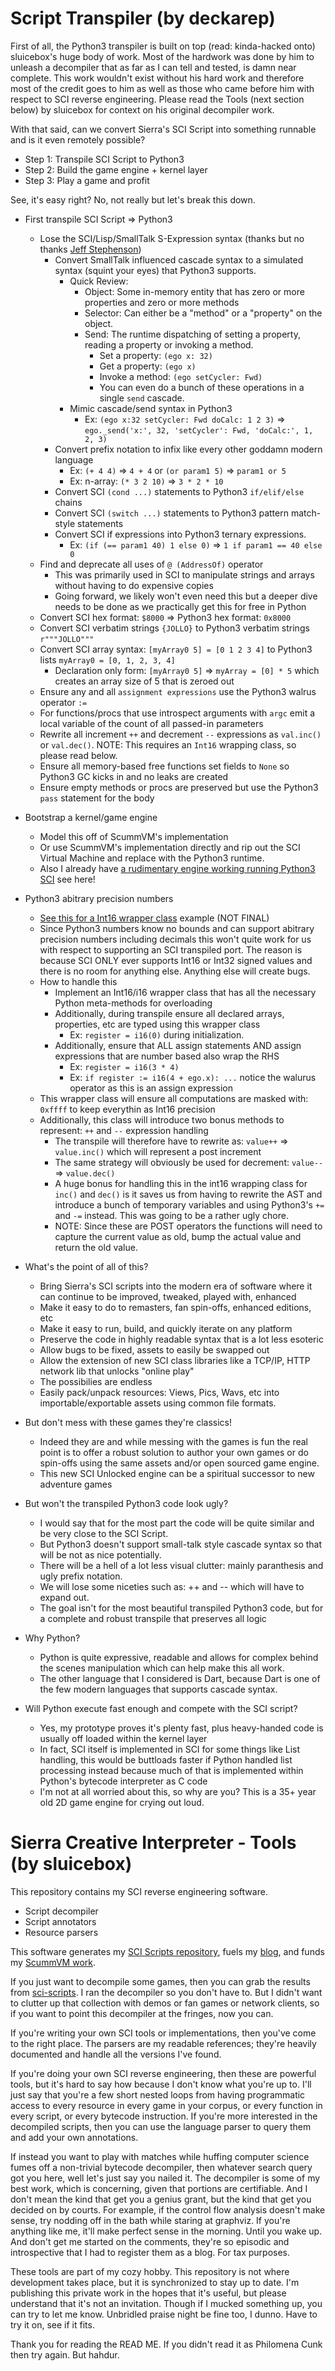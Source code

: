 # Script Transpiler (by deckarep)

First of all, the Python3 transpiler is built on top (read: kinda-hacked onto) sluicebox's huge body of work. Most of the hardwork was done by him
to unleash a decompiler that as far as I can tell and tested, is damn near complete. This work wouldn't exist without his hard work
and therefore most of the credit goes to him as well as those who came before him with respect to SCI reverse engineering. Please read
the Tools (next section below) by sluicebox for context on his original decompiler work.

With that said, can we convert Sierra's SCI Script into something runnable and is it even remotely possible?

* Step 1: Transpile SCI Script to Python3
* Step 2: Build the game engine + kernel layer
* Step 3: Play a game and profit

See, it's easy right? No, not really but let's break this down.

* First transpile SCI Script => Python3
  * Lose the SCI/Lisp/SmallTalk S-Expression syntax (thanks but no thanks [Jeff Stephenson](https://sierra.fandom.com/wiki/Jeff_Stephenson))
    * Convert SmallTalk influenced cascade syntax to a simulated syntax (squint your eyes) that Python3 supports.
      * Quick Review:
        * Object: Some in-memory entity that has zero or more properties and zero or more methods
        * Selector: Can either be a "method" or a "property" on the object.
        * Send: The runtime dispatching of setting a property, reading a property or invoking a method.
          * Set a property: `(ego x: 32)`
          * Get a property: `(ego x)`
          * Invoke a method: `(ego setCycler: Fwd)`
          * You can even do a bunch of these operations in a single `send` cascade.
      * Mimic cascade/send syntax in Python3
        * Ex: `(ego x:32 setCycler: Fwd doCalc: 1 2 3)` => `ego._send('x:', 32, 'setCycler': Fwd, 'doCalc:', 1, 2, 3)`
    * Convert prefix notation to infix like every other goddamn modern language
      * Ex: `(+ 4 4)` => `4 + 4` or `(or param1 5)` => `param1 or 5`
      * Ex: n-array: `(* 3 2 10)` => `3 * 2 * 10`
    * Convert SCI `(cond ...)` statements to Python3 `if/elif/else` chains
    * Convert SCI `(switch ...)` statements to Python3 pattern match-style statements
    * Convert SCI if expressions into Python3 ternary expressions.
      * Ex: `(if (== param1 40) 1 else 0)` => `1 if param1 == 40 else 0`
  * Find and deprecate all uses of `@ (AddressOf)` operator
    * This was primarily used in SCI to manipulate strings and arrays without having to do expensive copies
    * Going forward, we likely won't even need this but a deeper dive needs to be done as we practically get this for free in Python
  * Convert SCI hex format: `$8000` => Python3 hex format: `0x8000`
  * Convert SCI verbatim strings `{JOLLO}` to Python3 verbatim strings `r"""JOLLO"""`
  * Convert SCI array syntax: `[myArray0 5] = [0 1 2 3 4]` to Python3 lists `myArray0 = [0, 1, 2, 3, 4]`
    * Declaration only form: `[myArray0 5]` => `myArray = [0] * 5` which creates an array size of 5 that is zeroed out
  * Ensure any and all `assignment expressions` use the Python3 walrus operator `:=`
  * For functions/procs that use introspect arguments with `argc` emit a local variable of the count of all passed-in parameters
  * Rewrite all increment `++` and decrement `--` expressions as `val.inc()` or `val.dec()`. NOTE: This requires an `Int16`  wrapping class, so please read below.
  * Ensure all memory-based free functions set fields to `None` so Python3 GC kicks in and no leaks are created
  * Ensure empty methods or procs are preserved but use the Python3 `pass` statement for the body
* Bootstrap a kernel/game engine
  * Model this off of ScummVM's implementation
  * Or use ScummVM's implementation directly and rip out the SCI Virtual Machine and replace with the Python3 runtime.
  * Also I already have [a rudimentary engine working running Python3 SCI](https://youtu.be/P1D0cdzexy4) see here!

* Python3 abitrary precision numbers
  * [See this for a Int16 wrapper class](https://gist.github.com/deckarep/23d90ce44cfdfc89f89865b5582dc178) example (NOT FINAL)
  * Since Python3 numbers know no bounds and can support abitrary precision numbers including decimals this won't
    quite work for us with respect to supporting an SCI transpiled port. The reason is because SCI ONLY ever supports
    Int16 or Int32 signed values and there is no room for anything else. Anything else will create bugs.
  * How to handle this
    * Implement an Int16/i16 wrapper class that has all the necessary Python meta-methods for overloading
    * Additionally, during transpile ensure all declared arrays, properties, etc are typed using this wrapper class
      * Ex: `register = i16(0)` during initialization.
    * Additionally, ensure that ALL assign statements AND assign expressions that are number based also wrap the RHS
      * Ex: `register = i16(3 * 4)`
      * Ex: `if register := i16(4 + ego.x): ...` notice the walurus operator as this is an assign expression
  * This wrapper class will ensure all computations are masked with: `0xffff` to keep everythin as Int16 precision
  * Additionally, this class will introduce two bonus methods to represent: `++` and `--` expression handling
    * The transpile will therefore have to rewrite as: `value++` => `value.inc()` which will represent a post increment
    * The same strategy will obviously be used for decrement: `value--` => `value.dec()`
    * A huge bonus for handling this in the int16 wrapping class for `inc()` and `dec()` is it saves us from having
      to rewrite the AST and introduce a bunch of temporary variables and using Python3's `+=` and `-=` instead. This was going to be a rather ugly chore.
    * NOTE: Since these are POST operators the functions will need to capture the current value as old, bump the actual
      value and return the old value.

* What's the point of all of this?
  * Bring Sierra's SCI scripts into the modern era of software where it can continue to be improved, tweaked, played with, enhanced
  * Make it easy to do to remasters, fan spin-offs, enhanced editions, etc
  * Make it easy to run, build, and quickly iterate on any platform
  * Preserve the code in highly readable syntax that is a lot less esoteric
  * Allow bugs to be fixed, assets to easily be swapped out
  * Allow the extension of new SCI class libraries like a TCP/IP, HTTP network lib that unlocks "online play"
  * The possibilies are endless
  * Easily pack/unpack resources: Views, Pics, Wavs, etc into importable/exportable assets using common file formats.

* But don't mess with these games they're classics!
  * Indeed they are and while messing with the games is fun the real point is to offer a robust
    solution to author your own games or do spin-offs using the same assets and/or open sourced game engine.
  * This new SCI Unlocked engine can be a spiritual successor to new adventure games

* But won't the transpiled Python3 code look ugly?
  * I would say that for the most part the code will be quite similar and be very close to the SCI Script.
  * But Python3 doesn't support small-talk style cascade syntax so that will be not as nice potentially.
  * There will be a hell of a lot less visual clutter: mainly paranthesis and ugly prefix notation.
  * We will lose some niceties such as: ++ and -- which will have to expand out.
  * The goal isn't for the most beautiful transpiled Python3 code, but for a complete and robust transpile that preserves all logic

* Why Python?
  * Python is quite expressive, readable and allows for complex behind the scenes manipulation which can help make this all work.
  * The other language that I considered is Dart, because Dart is one of the few modern languages that supports cascade syntax.

* Will Python execute fast enough and compete with the SCI script?
  * Yes, my prototype proves it's plenty fast, plus heavy-handed code is usually off loaded within the kernel layer
  * In fact, SCI itself is implemented in SCI for some things like List handling, this would be buttloads faster if Python handled list processing instead because much of that is implemented within Python's bytecode interpreter as C code
  * I'm not at all worried about this, so why are you? This is a 35+ year old 2D game engine for crying out loud.

# Sierra Creative Interpreter - Tools (by sluicebox)

This repository contains my SCI reverse engineering software.

- Script decompiler
- Script annotators
- Resource parsers

This software generates my [SCI Scripts repository](https://github.com/sluicebox/sci-scripts), fuels my [blog](https://www.benshoof.org/blog/), and funds my [ScummVM work](https://github.com/scummvm/scummvm/commits?author=sluicebox&path=engines/sci).

If you just want to decompile some games, then you can grab the results from [sci-scripts](https://github.com/sluicebox/sci-scripts). I ran the decompiler so you don't have to. But I didn't want to clutter up that collection with demos or fan games or network clients, so if you want to point this decompiler at the fringes, now you can.

If you're writing your own SCI tools or implementations, then you've come to the right place. The parsers are my readable references; they're heavily documented and handle all the versions I've found.

If you're doing your own SCI reverse engineering, then these are powerful tools, but it's hard to say how because I don't know what you're up to. I'll just say that you're a few short nested loops from having programmatic access to every resource in every game in your corpus, or every function in every script, or every bytecode instruction. If you're more interested in the decompiled scripts, then you can use the language parser to query them and add your own annotations.

If instead you want to play with matches while huffing computer science fumes off a non-trivial bytecode decompiler, then whatever search query got you here, well let's just say you nailed it. The decompiler is some of my best work, which is concerning, given that portions are certifiable. And I don't mean the kind that get you a genius grant, but the kind that get you decided on by courts. For example, if the control flow analysis doesn't make sense, try nodding off in the bath while staring at graphviz. If you're anything like me, it'll make perfect sense in the morning. Until you wake up. And don't get me started on the comments, they're so episodic and introspective that I had to register them as a blog. For tax purposes.

These tools are part of my cozy hobby. This repository is not where development takes place, but it is synchronized to stay up to date. I'm publishing this private work in the hopes that it's useful, but please understand that it's not an invitation. Though if I mucked something up, you can try to let me know. Unbridled praise night be fine too, I dunno. Have to try it on, see if it fits.

Thank you for reading the READ ME. If you didn't read it as Philomena Cunk then try again. But hahdur.
